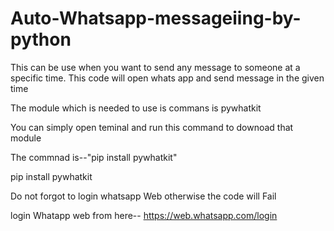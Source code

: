 # Auto-Whatsapp-messageiing-by-python
This can be use when you want to send any message to someone at a specific time. This code will open whats app  and send message in the given time 

The module which is needed to use is commans is  pywhatkit

You can simply open teminal and run this command to downoad that module 

The commnad is--"pip install pywhatkit"

pip install pywhatkit

Do not forgot to login whatsapp Web otherwise the code will Fail 

login Whatapp web from here-- https://web.whatsapp.com/login

